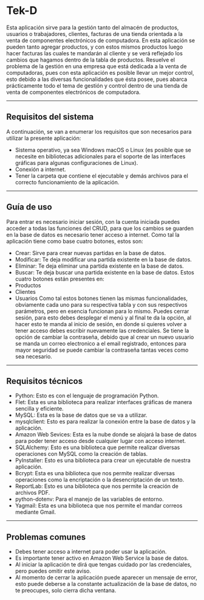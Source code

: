 # Tek-D
Esta aplicación sirve para la gestión tanto del almacén de productos, usuarios o trabajadores, clientes, facturas de una tienda orientada a la venta de componentes electrónicos de computadora. En esta aplicación se pueden tanto agregar productos, y con estos mismos productos luego hacer facturas las cuales te mandarán al cliente y se verá reflejado los cambios que hagamos dentro de la tabla de productos. Resuelve el problema de la gestión en una empresa que está dedicada a la venta de computadoras, pues con esta aplicación es posible llevar un mejor control, esto debido a las diversas funcionalidades que ésta posee, pues abarca prácticamente todo el tema de gestión y control dentro de una tienda de venta de componentes electrónicos de computadora.

---

## Requisitos del sistema
A continuación, se van a enumerar los requisitos que son necesarios para utilizar la presente aplicación:
- Sistema operativo, ya sea Windows macOS o Linux (es posible que se necesite en bibliotecas adicionales para el soporte de las interfaces gráficas para algunas configuraciones de Linux).
- Conexión a internet.
- Tener la carpeta que contiene el ejecutable y demás archivos para el correcto funcionamiento de la aplicación.

---

## Guía de uso
Para entrar es necesario iniciar sesión, con la cuenta iniciada puedes acceder a todas las funciones del CRUD, para que los cambios se guarden en la base de datos es necesario tener acceso a internet.
Como tal la aplicación tiene como base cuatro botones, estos son:
-	Crear: Sirve para crear nuevas partidas en la base de datos.
-	Modificar: Te deja modificar una partida existente en la base de datos.
-	Eliminar: Te deja eliminar una partida existente en la base de datos.
-	Buscar: Te deja buscar una partida existente en la base de datos.
Estos cuatro botones están presentes en:
-	Productos
-	Clientes
-	Usuarios
Como tal estos botones tienen las mismas funcionalidades, obviamente cada uno para su respectiva tabla y con sus respectivos parámetros, pero en esencia funcionan para lo mismo.
Puedes cerrar sesión, para esto debes desplegar el menú y al final te da la opción, al hacer esto te manda al inicio de sesión, en donde si quieres volver a tener acceso debes escribir nuevamente las credenciales.
Se tiene la opción de cambiar la contraseña, debido que al crear un nuevo usuario se manda un correo electronico a el email registrado, entonces para mayor seguridad se puede cambiar la contraseña tantas veces como sea necesario.

---

## Requisitos técnicos
-	Python: Esto es con el lenguaje de programación Python.
-	Flet: Esta es una biblioteca para realizar interfaces gráficas de manera sencilla y eficiente.
-	MySQL: Esta es la base de datos que se va a utilizar.
-	mysqlclient: Esto es para realizar la conexión entre la base de datos y la aplicación.
-	Amazon Web Sevices: Esta es la nube donde se alojará la base de datos para poder tener acceso desde cualquier lugar con acceso internet.
-	SQLAlchemy: Esto es una biblioteca que permite realizar diversas operaciones con MySQL como la creación de tablas.
-	PyInstaller: Esto es una biblioteca para crear un ejecutable de nuestra aplicación.
-	Bcrypt: Esta es una biblioteca que nos permite realizar diversas operaciones como la encriptación o la desencriptación de un texto.
-	ReportLab: Esto es una biblioteca que nos permite la creación de archivos PDF.
-	python-dotenv: Para el manejo de las variables de entorno.
-	Yagmail: Esta es una biblioteca que nos permite el mandar correos mediante Gmail.

---

## Problemas comunes
-	Debes tener acceso a internet para poder usar la aplicación.
-	Es importante tener activo en Amazon Web Service la base de datos.
-	Al iniciar la aplicación te dirá que tengas cuidado por las credenciales, pero puedes omitir este aviso.
-	Al momento de cerrar la aplicación puede aparecer un mensaje de error, esto puede deberse a la constante actualización de la base de datos, no te preocupes, solo cierra dicha ventana.
